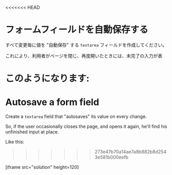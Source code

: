 
<<<<<<< HEAD
# フォームフィールドを自動保存する

すべて変更毎に値を "自動保存" する `textarea` フィールドを作成してください。

これにより、利用者がページを閉じ、再度開いたときには、未完了の入力が表

このようになります:
=======
# Autosave a form field

Create a `textarea` field that "autosaves" its value on every change.

So, if the user occasionally closes the page, and opens it again, he'll find his unfinished input at place.

Like this:
>>>>>>> 273e47b70a14ae7a8b882b8d2543e581b000eefb

[iframe src="solution" height=120]
